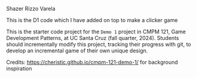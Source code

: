 Shazer Rizzo Varela

This is the D1 code which I have added on top to make a clicker game

This is the starter code project for the `Demo 1` project in CMPM 121, Game Development Patterns, at UC Santa Cruz (fall quarter, 2024). Students should incrementally modify this project, tracking their progress with git, to develop an incremental game of their own unique design.

Credits:
https://cheristic.github.io/cmpm-121-demo-1/ for background inspiration
